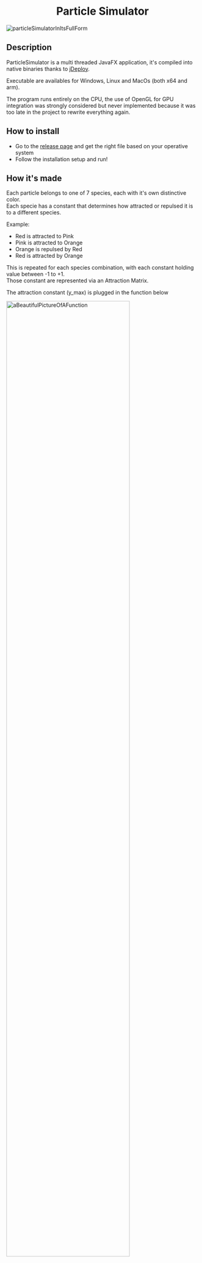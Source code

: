 <h1 align="center">Particle Simulator</h1>

<img src="https://github.com/bskdany/ParticleSimulator/blob/main/assets/ParticleSimulator.png" alt="particleSimulatorInItsFullForm">

## Description
ParticleSimulator is a multi threaded JavaFX application, it's compiled into native binaries thanks to [jDeploy](https://github.com/shannah/jdeploy). 

Executable are availables for Windows, Linux and MacOs (both x64 and arm). 

The program runs entirely on the CPU, the use of OpenGL for GPU integration was strongly considered but never implemented because it was too late in the project to rewrite everything again. 

## How to install
- Go to the [release page](https://github.com/bskdany/ParticleSimulator/releases/tag/main) and get the right file based on your operative system
- Follow the installation setup and run!

## How it's made
Each particle belongs to one of 7 species, each with it's own distinctive color.</br>
Each specie has a constant that determines how attracted or repulsed it is to a different species.

Example:
- Red is attracted to Pink 
- Pink is attracted to Orange
- Orange is repulsed by Red
- Red is attracted by Orange 

This is repeated for each species combination, with each constant holding value between -1 to +1.</br>
Those constant are represented via an Attraction Matrix.

The attraction constant (y_max) is plugged in the function below

<img src="https://github.com/bskdany/ParticleSimulator/blob/main/assets/attractionForceFunction.png" alt="aBeautifulPictureOfAFunction" width="80%" >

There is always a repulsion force if the particles are close enough, the value under which all the particles are repulsed is called Min Attraction Distance (x_max) , ranging from 0 to 1.

For each particle the cumulative force around it is calculated, normalized and then summed up to determine the velocity and thus it's next position.

For efficiency purposes the force is calculated only for the particles that fall in the range between the target particle and it's Max Attraction Distance. <br/>
By doing so you imply that if the distance between two particles is more that the Max Attraction Distance there will never be any force between them. <br/>
This optimization is necessary because it wasn't in place the number of calculations between particles would grow exponentially, which is beyond horrible.<br/>

Each frame (33ms) the particles are redrawn on a black JavaFX canvas, the result of which is artificial life.

I didn't like how the canvas had borders ( physics also hates the concept of an immovable wall ), so I implemented a wrapping system for particles and the underlying formulas for force calculation.<br/>
Oh boy it was nerve-wracking, I still think it's not perfect because apparently it's glitchy on Windows (not Linux tho idk why).

The rest of the project focused on UI and how stuff is displayed, like all the control sliders, buttons and data.

Finally I implemented a seed function that would encode the current attraction matrix and provide it as an Base64 encoded Gzipped string, two users can now share their favourite configuration between each other!

Another cool functionality is the timeline, every 200ms all the data is saved giving the possiblity to the user to go back in time and replay the simulation.

All of this because I wanted to learn more about Java
